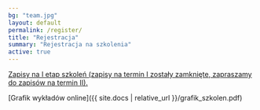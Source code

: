 ```yaml
---
bg: "team.jpg"
layout: default
permalink: /register/
title: "Rejestracja"
summary: "Rejestracja na szkolenia"
active: true
---
```


[Zapisy na I etap szkoleń (zapisy na termin I zostały zamknięte, zapraszamy do zapisów na termin II).](https://akademia.iitis.pl/event/8/registrations/2/)

[Grafik wykładów online]({{ site.docs | relative_url }}/grafik_szkolen.pdf)